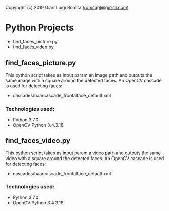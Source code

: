 Copyright (c) 2019 Gian Luigi Romita (romitagl@gmail.com)

# Python Projects
- find_faces_picture.py
- find_faces_video.py

## find_faces_picture.py
This python script takes as input param an image path and outputs the same
image with a square around the detected faces. 
An OpenCV cascade is used for detecting faces:
- cascades/haarcascade_frontalface_default.xml
### Technologies used:
- Python 3.7.0
- OpenCV Python 3.4.3.18

## find_faces_video.py
This python script takes as input param a video path and outputs the same
video with a square around the detected faces. 
An OpenCV cascade is used for detecting faces:
- cascades/haarcascade_frontalface_default.xml
### Technologies used:
- Python 3.7.0
- OpenCV Python 3.4.3.18

